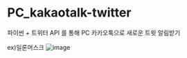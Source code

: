 # PC_kakaotalk-twitter
파이썬 + 트위터 API 를 통해 PC 카카오톡으로 새로운 트윗 알림받기


ex)일론머스크
![image](https://user-images.githubusercontent.com/18027740/137320027-1b70c5da-527b-479c-8b77-748357c0150a.png)
